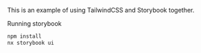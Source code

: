 This is an example of using TailwindCSS and Storybook together.

Running storybook

```bash
npm install
nx storybook ui
```
